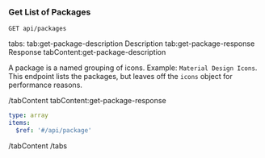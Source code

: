 ### Get List of Packages

```text
GET api/packages
```

tabs:
tab:get-package-description Description
tab:get-package-response Response
tabContent:get-package-description

A package is a named grouping of icons. Example: `Material Design Icons`. This endpoint lists the packages, but leaves off the `icons` object for performance reasons.

/tabContent
tabContent:get-package-response

```yaml
type: array
items:
  $ref: '#/api/package'
```

/tabContent
/tabs